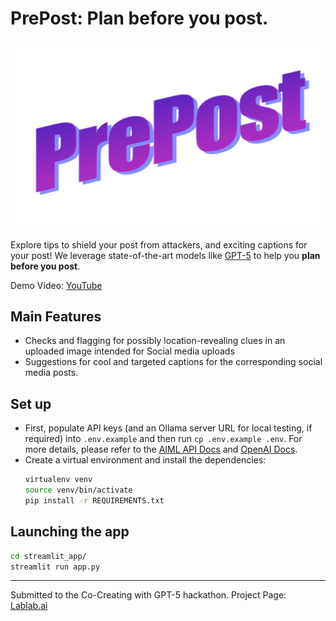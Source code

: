# PrePost: Plan before you post.

![Prepost Logo](./static/prepost_logo.png)

Explore tips to shield your post from attackers, and exciting captions for your post! We leverage state-of-the-art models like [GPT-5](https://aimlapi.com/models/gpt-5) to help you **plan before you post**.  

Demo Video: [YouTube](https://www.youtube.com/watch?v=LYOtNX45sPc)

## Main Features
- Checks and flagging for possibly location-revealing clues in an uploaded image intended for Social media uploads
- Suggestions for cool and targeted captions for the corresponding social media posts.

## Set up
- First, populate API keys (and an Ollama server URL for local testing, if required) into `.env.example` and then run `cp .env.example .env`. For more details, please refer to the [AIML API Docs](https://docs.aimlapi.com/quickstart/setting-up?_gl=1*bcp25*_gcl_aw*R0NMLjE3NTYwNDMyMjcuQ2owS0NRanc4S3JGQmhEVUFSSXNBTXZJQXBZTWFLWGNrWWJjeWpaVW0tR3h5NC1QbUZ6STJHVHg0ekVDeWsyd0VfTlR3WFRELUxJQjIzRWFBcnlfRUFMd193Y0I.*_gcl_au*ODM1NzQ1MDE5LjE3NTU1MTAxODU.) and [OpenAI Docs](https://platform.openai.com/docs/guides/latest-model).
- Create a virtual environment and install the dependencies:
    ```bash
    virtualenv venv
    source venv/bin/activate
    pip install -r REQUIREMENTS.txt
    ```


## Launching the app
```bash
cd streamlit_app/
streamlit run app.py
```

---
Submitted to the Co-Creating with GPT-5 hackathon. Project Page: [Lablab.ai](https://lablab.ai/event/co-creating-with-gpt-5/prepost/prepost)
